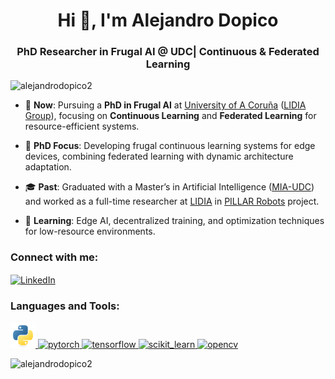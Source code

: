 <h1 align="center">Hi 👋, I'm Alejandro Dopico</h1>
<h3 align="center">PhD Researcher in Frugal AI @ UDC| Continuous & Federated Learning</h3>

<p align="left"> 
  <img src="https://komarev.com/ghpvc/?username=alejandrodopico2&label=Profile%20views&color=0e75b6&style=flat" alt="alejandrodopico2" /> 
</p>

- 🔬 **Now**: Pursuing a **PhD in Frugal AI** at [University of A Coruña](https://www.udc.es/) ([LIDIA Group](https://www.udc.es/es/lidiagroup/)), focusing on **Continuous Learning** and **Federated Learning** for resource-efficient systems.  

- 🎯 **PhD Focus**: Developing frugal continuous learning systems for edge devices, combining federated learning with dynamic architecture adaptation. 

- 🎓 **Past**: Graduated with a Master’s in Artificial Intelligence ([MIA-UDC](https://mia.udc.es/)) and worked as a full-time researcher at [LIDIA](https://www.udc.es/es/lidiagroup/) in [PILLAR Robots](https://pillar-robots.eu/) project.

- 🌱 **Learning**: Edge AI, decentralized training, and optimization techniques for low-resource environments.  

<h3 align="left">Connect with me:</h3>
<p align="left">
  <a href="https://www.linkedin.com/in/alejandro-dopico-castro-063845239/" target="blank">
    <img align="center" src="https://raw.githubusercontent.com/rahuldkjain/github-profile-readme-generator/master/src/images/icons/Social/linked-in-alt.svg" alt="LinkedIn" height="30" width="40" />
  </a>
  <!-- Optional: Add Twitter, Google Scholar, etc. -->
</p>

<h3 align="left">Languages and Tools:</h3>
<p align="left"> 
  <a href="https://www.python.org" target="_blank" rel="noreferrer"> 
    <img src="https://raw.githubusercontent.com/devicons/devicon/master/icons/python/python-original.svg" alt="python" width="40" height="40"/> 
  </a>
  <a href="https://pytorch.org/" target="_blank" rel="noreferrer"> 
    <img src="https://www.vectorlogo.zone/logos/pytorch/pytorch-icon.svg" alt="pytorch" width="40" height="40"/> 
  </a>
  <a href="https://www.tensorflow.org" target="_blank" rel="noreferrer"> 
    <img src="https://www.vectorlogo.zone/logos/tensorflow/tensorflow-icon.svg" alt="tensorflow" width="40" height="40"/> 
  </a>
  <a href="https://scikit-learn.org/" target="_blank" rel="noreferrer"> 
    <img src="https://upload.wikimedia.org/wikipedia/commons/0/05/Scikit_learn_logo_small.svg" alt="scikit_learn" width="40" height="40"/> 
  </a>
  <a href="https://opencv.org/" target="_blank" rel="noreferrer"> 
    <img src="https://www.vectorlogo.zone/logos/opencv/opencv-icon.svg" alt="opencv" width="40" height="40"/> 
  </a>
  <!-- Optional: Add tools like Ray, Flower (FL), ONNX, etc. -->
</p>

<p><img align="left" src="https://github-readme-stats.vercel.app/api/top-langs?username=alejandrodopico2&show_icons=true&locale=en&layout=compact" alt="alejandrodopico2" /></p>
